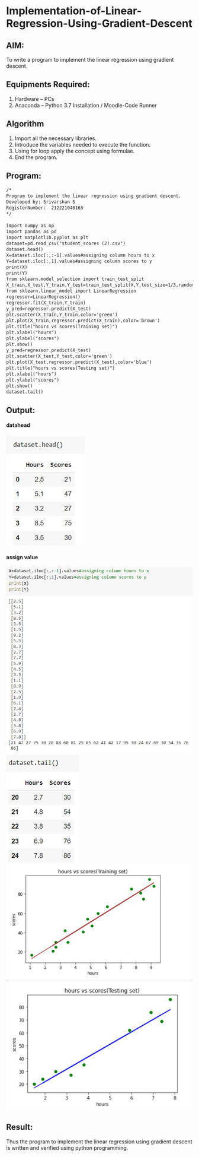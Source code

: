 # Implementation-of-Linear-Regression-Using-Gradient-Descent

## AIM:
To write a program to implement the linear regression using gradient descent.

## Equipments Required:
1. Hardware – PCs
2. Anaconda – Python 3.7 Installation / Moodle-Code Runner

## Algorithm
1. Import all the necessary libraries.
2. Introduce the variables needed to execute the function.
3. Using for loop apply the concept using formulae.
4.  End the program.

## Program:
```
/*
Program to implement the linear regression using gradient descent.
Developed by: Srivarshan S
RegisterNumber:  212221040163
*/

import numpy as np
import pandas as pd
import matplotlib.pyplot as plt
dataset=pd.read_csv("student_scores (2).csv")
dataset.head()
X=dataset.iloc[:,:-1].values#assigning column hours to x 
Y=dataset.iloc[:,1].values#assigning column scores to y
print(X)
print(Y)
from sklearn.model_selection import train_test_split
X_train,X_test,Y_train,Y_test=train_test_split(X,Y,test_size=1/3,random_state=0)
from sklearn.linear_model import LinearRegression
regressor=LinearRegression()
regressor.fit(X_train,Y_train)
y_pred=regressor.predict(X_test)
plt.scatter(X_train,Y_train,color='green')
plt.plot(X_train,regressor.predict(X_train),color='brown')
plt.title("hours vs scores(Training set)")
plt.xlabel("hours")
plt.ylabel("scores")
plt.show()
y_pred=regressor.predict(X_test)
plt.scatter(X_test,Y_test,color='green')
plt.plot(X_test,regressor.predict(X_test),color='blue')
plt.title("hours vs scores(Testing set)")
plt.xlabel("hours")
plt.ylabel("scores")
plt.show()
dataset.tail()

```

## Output:
#### datahead
![linear regression using gradient descent](https://github.com/srivarshan123/Implementation-of-Linear-Regression-Using-Gradient-Descent/blob/main/datahead.jpeg)
#### assign value
![linear regression using gradient descent](https://github.com/srivarshan123/Implementation-of-Linear-Regression-Using-Gradient-Descent/blob/main/assign.jpeg)
![linear regression using gradient descent](https://github.com/srivarshan123/Implementation-of-Linear-Regression-Using-Gradient-Descent/blob/main/datatail.jpeg)
![linear regression using gradient descent](https://github.com/srivarshan123/Implementation-of-Linear-Regression-Using-Gradient-Descent/blob/main/output.jpeg)
![linear regression using gradient descent](https://github.com/srivarshan123/Implementation-of-Linear-Regression-Using-Gradient-Descent/blob/main/output2.jpeg)


## Result:
Thus the program to implement the linear regression using gradient descent is written and verified using python programming.
